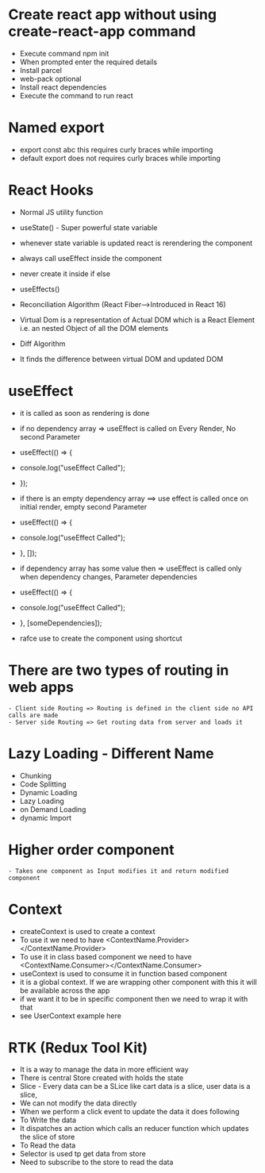 # Create react app without using create-react-app command

- Execute command npm init
- When prompted enter the required details
- Install parcel
- web-pack optional
- Install react dependencies
- Execute the command to run react

# Named export

- export const abc this requires curly braces while importing
- default export does not requires curly braces while importing

# React Hooks

- Normal JS utility function

- useState() - Super powerful state variable

- whenever state variable is updated react is rerendering the component
- always call useEffect inside the component
- never create it inside if else

- useEffects()

- Reconciliation Algorithm (React Fiber-->Introduced in React 16)

- Virtual Dom is a representation of Actual DOM which is a React Element i.e. an nested Object of all the DOM elements

- Diff Algorithm
- It finds the difference between virtual DOM and updated DOM

# useEffect

- it is called as soon as rendering is done

- if no dependency array => useEffect is called on Every Render, No second Parameter
- useEffect(() => {
- console.log("useEffect Called");
- });
- if there is an empty dependency array ==> use effect is called once on initial render, empty second Parameter
- useEffect(() => {
- console.log("useEffect Called");
- }, []);

- if dependency array has some value then => useEffect is called only when dependency changes, Parameter dependencies

- useEffect(() => {
- console.log("useEffect Called");
- }, [someDependencies]);

- rafce use to create the component using shortcut

# There are two types of routing in web apps

    - Client side Routing => Routing is defined in the client side no API calls are made
    - Server side Routing => Get routing data from server and loads it

# Lazy Loading - Different Name

- Chunking
- Code Splitting
- Dynamic Loading
- Lazy Loading
- on Demand Loading
- dynamic Import

# Higher order component

    - Takes one component as Input modifies it and return modified component

# Context

- createContext is used to create a context
- To use it we need to have <ContextName.Provider></ContextName.Provider>
- To use it in class based component we need to have <ContextName.Consumer></ContextName.Consumer>
- useContext is used to consume it in function based component
- it is a global context. If we are wrapping other component with this it will be available across the app
- if we want it to be in specific component then we need to wrap it with that
- see UserContext example here

# RTK (Redux Tool Kit)

- It is a way to manage the data in more efficient way
- There is central Store created with holds the state
- Slice - Every data can be a SLice like cart data is a slice, user data is a slice,
- We can not modify the data directly
- When we perform a click event to update the data it does following
- To Write the data
- It dispatches an action which calls an reducer function which updates the slice of store
- To Read the data
- Selector is used tp get data from store
- Need to subscribe to the store to read the data
